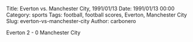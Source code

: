 Title: Everton vs. Manchester City, 1991/01/13
Date: 1991/01/13 00:00
Category: sports
Tags: football, football scores, Everton, Manchester City
Slug: everton-vs-manchester-city
Author: carbonero


Everton 2 - 0 Manchester City
